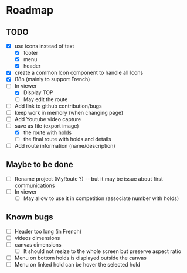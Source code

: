# Roadmap

## TODO

* [x] use icons instead of text
    * [x] footer
    * [x] menu
    * [x] header
* [x] create a common Icon component to handle all Icons
* [x] i18n (mainly to support French)
* [ ] In viewer
    * [x] Display TOP
    * [ ] May edit the route
* [ ] Add link to github contribution/bugs
* [ ] keep work in memory (when changing page)
* [ ] Add Youtube video capture
* [ ] save as file (export image)
    * [x] the route with holds
    * [ ] the final route with holds and details
* [ ] Add route information (name/description)

## Maybe to be done

* [ ] Rename project (MyRoute ?) -- but it may be issue about first communications
* [ ] In viewer
    * [ ] May allow to use it in competition (associate number with holds)

## Known bugs

* [ ] Header too long (in French)
* [ ] videos dimensions
* [ ] canvas dimensions
    * [ ] It should not resize to the whole screen but preserve aspect ratio
* [ ] Menu on bottom holds is displayed outside the canvas
* [ ] Menu on linked hold can be hover the selected hold
